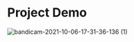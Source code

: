 # Project Demo




![bandicam-2021-10-06-17-31-36-136 (1)](https://user-images.githubusercontent.com/52710902/136199423-89386d57-1afb-47e0-b7c9-f4958af56096.gif)



